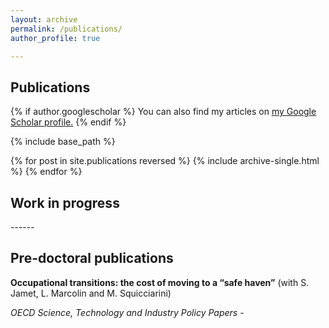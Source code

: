 ```yaml
---
layout: archive
permalink: /publications/
author_profile: true

---
```

## Publications 
{% if author.googlescholar %}
  You can also find my articles on <u><a href="{{author.googlescholar}}">my Google Scholar profile</a>.</u>
{% endif %}

{% include base_path %}

<!--- Publications --->
<!--- ------ --->

{% for post in site.publications reversed %}
  {% include archive-single.html %}
{% endfor %}

## Work in progress
<!--- Working Papers --->
<!--- ----- --->------

<!--- {% for post in site.working_papers reversed %} --->
<!--- {% include archive-single.html %} --->  
<!--- {% endfor %} --->

## Pre-doctoral publications

**Occupational transitions: the cost of moving to a “safe haven”** (with S. Jamet, L. Marcolin and M. Squicciarini)

*OECD Science, Technology and Industry Policy Papers* - 
